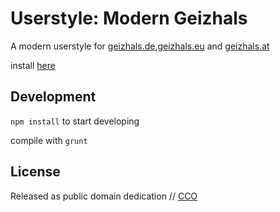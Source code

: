 # Userstyle: Modern Geizhals

A modern userstyle for [geizhals.de](https://geizhals.de/),[geizhals.eu](https://geizhals.eu/) and [geizhals.at](https://geizhals.at/)

install [here](https://userstyles.org/styles/124936/modern-geizhals-wip)


## Development

`npm install` to start developing

compile with `grunt`


## License

Released as public domain dedication // [CCO](https://creativecommons.org/publicdomain/zero/1.0/)
